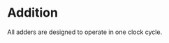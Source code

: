 # Addition

All adders are designed to operate in one clock cycle.

<!-- ## Carry Save Adder

http://koclab.cs.ucsb.edu/teaching/cs154/docx/Notes3-CSA.pdf -->